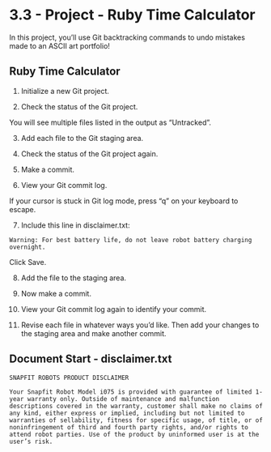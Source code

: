 # 3.3 - Project - Ruby Time Calculator
In this project, you’ll use Git backtracking commands to undo mistakes made to an ASCII art portfolio!

## Ruby Time Calculator

1. Initialize a new Git project.

2. Check the status of the Git project.

You will see multiple files listed in the output as “Untracked”.

3. Add each file to the Git staging area.

4. Check the status of the Git project again.

5. Make a commit.

6. View your Git commit log.

If your cursor is stuck in Git log mode, press “q” on your keyboard to escape.

7. Include this line in disclaimer.txt:
```
Warning: For best battery life, do not leave robot battery charging overnight.
```
Click Save.

8. Add the file to the staging area.

9. Now make a commit.

10. View your Git commit log again to identify your commit.

11. Revise each file in whatever ways you’d like. Then add your changes to the staging area and make another commit.

## Document Start - disclaimer.txt
```
SNAPFIT ROBOTS PRODUCT DISCLAIMER

Your Snapfit Robot Model i075 is provided with guarantee of limited 1-year warranty only. Outside of maintenance and malfunction descriptions covered in the warranty, customer shall make no claims of any kind, either express or implied, including but not limited to warranties of sellability, fitness for specific usage, of title, or of noninfringement of third and fourth party rights, and/or rights to attend robot parties. Use of the product by uninformed user is at the user’s risk.
```